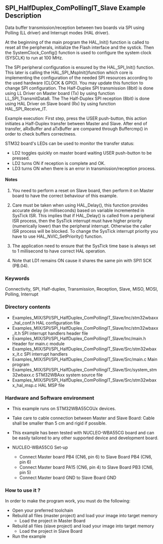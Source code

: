 ## <b>SPI_HalfDuplex_ComPollingIT_Slave Example Description</b>

Data buffer transmission/reception between 
two boards via SPI using Polling (LL driver) and Interrupt modes (HAL driver).

At the beginning of the main program the HAL_Init() function is called to reset 
all the peripherals, initialize the Flash interface and the systick.
Then the SystemClock_Config() function is used to configure the system
clock (SYSCLK) to run at 100 MHz.

The SPI peripheral configuration is ensured by the HAL_SPI_Init() function.
This later is calling the HAL_SPI_MspInit()function which core is implementing
the configuration of the needed SPI resources according to the used hardware (CLOCK & 
GPIO). You may update this function to change SPI configuration.
The Half-Duplex SPI transmission (8bit) is done using LL Driver on Master board (Tx) by using function 
LL_SPI_TransmitData8.
The The Half-Duplex SPI reception (8bit) is done using HAL Driver on Slave board (Rx) by using function 
HAL_SPI_Receive_IT.

Example execution:
First step, press the USER push-button, this action initiates a Half-Duplex transfer 
between Master and Slave.
After end of transfer, aRxBuffer and aTxBuffer are compared through Buffercmp() in order to 
check buffers correctness.

STM32 board's LEDs can be used to monitor the transfer status:

 - LD2 toggles quickly on master board waiting USER push-button to be pressed.
 - LD2 turns ON if reception is complete and OK.
 - LD3 turns ON when there is an error in transmission/reception process.  

#### <b>Notes</b>

 1. You need to perform a reset on Slave board, then perform it on Master board
    to have the correct behaviour of this example.

 2. Care must be taken when using HAL_Delay(), this function provides accurate delay (in milliseconds)
    based on variable incremented in SysTick ISR. This implies that if HAL_Delay() is called from
    a peripheral ISR process, then the SysTick interrupt must have higher priority (numerically lower)
    than the peripheral interrupt. Otherwise the caller ISR process will be blocked.
    To change the SysTick interrupt priority you have to use HAL_NVIC_SetPriority() function.

 3. The application need to ensure that the SysTick time base is always set to 1 millisecond
    to have correct HAL operation.

 4. Note that LD1 remains ON cause it shares the same pin with SPI1 SCK (PB.04).

### <b>Keywords</b>

Connectivity, SPI, Half-duplex, Transmission, Reception, Slave, MISO, MOSI, Polling, Interrupt

### <b>Directory contents</b>

  - Examples_MIX/SPI/SPI_HalfDuplex_ComPollingIT_Slave/Inc/stm32wbaxx_hal_conf.h   HAL configuration file
  - Examples_MIX/SPI/SPI_HalfDuplex_ComPollingIT_Slave/Inc/stm32wbaxx_it.h         SPI interrupt handlers header file
  - Examples_MIX/SPI/SPI_HalfDuplex_ComPollingIT_Slave/Inc/main.h                  Header for main.c module  
  - Examples_MIX/SPI/SPI_HalfDuplex_ComPollingIT_Slave/Src/stm32wbaxx_it.c         SPI interrupt handlers
  - Examples_MIX/SPI/SPI_HalfDuplex_ComPollingIT_Slave/Src/main.c                  Main program
  - Examples_MIX/SPI/SPI_HalfDuplex_ComPollingIT_Slave/Src/system_stm32wbaxx.c     STM32WBAxx system source file
  - Examples_MIX/SPI/SPI_HalfDuplex_ComPollingIT_Slave/Src/stm32wbaxx_hal_msp.c    HAL MSP file    


### <b>Hardware and Software environment</b>

  - This example runs on STM32WBA55CGUx devices.

  - Take care to cable connection between Master and Slave Board:
    Cable shall be smaller than 5 cm and rigid if possible.

  - This example has been tested with NUCLEO-WBA55CG board and can be
    easily tailored to any other supported device and development board.

  - NUCLEO-WBA55CG Set-up
    - Connect Master board PB4 (CN6, pin 6) to Slave Board PB4 (CN6, pin 6)
    - Connect Master board PA15 (CN6, pin 4) to Slave Board PB3 (CN6, pin 5)
    - Connect Master board GND to Slave Board GND

### <b>How to use it ?</b>

In order to make the program work, you must do the following:

 - Open your preferred toolchain
 - Rebuild all files (master project) and load your image into target memory
    - Load the project in Master Board
 - Rebuild all files (slave project) and load your image into target memory
    - Load the project in Slave Board
 - Run the example

